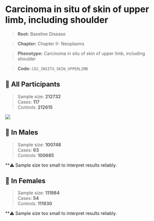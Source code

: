 # Carcinoma in situ of skin of upper limb, including shoulder

> **Root:** Baseline Disease  

> **Chapter:** Chapter II- Neoplasms  

> **Phenotype:** Carcinoma in situ of skin of upper limb, including shoulder  

> **Code:** `CD2_INSITU_SKIN_UPPERLIMB`

## 🧪 All Participants  
> Sample size: **212732**  
> Cases: **117**  
> Controls: **212615**
<img src="/Disease/Figures/ALL/Incidence/CD2_INSITU_SKIN_UPPERLIMB.png"/>
<CsvTable src="/Disease_Data/ALL/Incidence/COX_CD2_INSITU_SKIN_UPPERLIMB.csv" label="🔍 View full results" />

## 👨 In Males  
> Sample size: **100748**  
> Cases: **63**  
> Controls: **100685**

**⚠️ Sample size too small to interpret results reliably.


## 👩 In Females  
> Sample size: **111984**  
> Cases: **54**  
> Controls: **111930**

**⚠️ Sample size too small to interpret results reliably.

